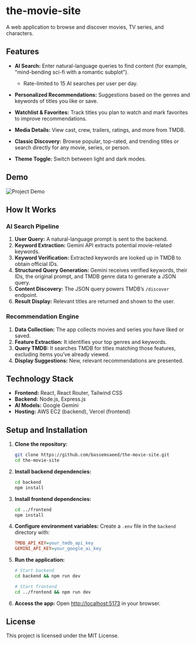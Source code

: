 # the-movie-site

A web application to browse and discover movies, TV series, and characters.

## Features

* **AI Search:** Enter natural-language queries to find content (for example, "mind-bending sci-fi with a romantic subplot").

  * Rate-limited to 15 AI searches per user per day.
* **Personalized Recommendations:** Suggestions based on the genres and keywords of titles you like or save.
* **Watchlist & Favorites:** Track titles you plan to watch and mark favorites to improve recommendations.
* **Media Details:** View cast, crew, trailers, ratings, and more from TMDB.
* **Classic Discovery:** Browse popular, top-rated, and trending titles or search directly for any movie, series, or person.
* **Theme Toggle:** Switch between light and dark modes.

## Demo 

![Project Demo](https://github.com/bassemsaeed/the-movie-site/raw/main/assets/demo.gif)


## How It Works

### AI Search Pipeline

1. **User Query:** A natural-language prompt is sent to the backend.
2. **Keyword Extraction:** Gemini API extracts potential movie-related keywords.
3. **Keyword Verification:** Extracted keywords are looked up in TMDB to obtain official IDs.
4. **Structured Query Generation:** Gemini receives verified keywords, their IDs, the original prompt, and TMDB genre data to generate a JSON query.
5. **Content Discovery:** The JSON query powers TMDB’s `/discover` endpoint.
6. **Result Display:** Relevant titles are returned and shown to the user.

### Recommendation Engine

1. **Data Collection:** The app collects movies and series you have liked or saved.
2. **Feature Extraction:** It identifies your top genres and keywords.
3. **Query TMDB:** It searches TMDB for titles matching those features, excluding items you’ve already viewed.
4. **Display Suggestions:** New, relevant recommendations are presented.

## Technology Stack

* **Frontend:** React, React Router, Tailwind CSS
* **Backend:** Node.js, Express.js
* **AI Models:** Google Gemini
* **Hosting:** AWS EC2 (backend), Vercel (frontend)

## Setup and Installation

1. **Clone the repository:**

   ```bash
   git clone https://github.com/bassemsaeed/the-movie-site.git
   cd the-movie-site
   ```
2. **Install backend dependencies:**

   ```bash
   cd backend
   npm install
   ```
3. **Install frontend dependencies:**

   ```bash
   cd ../frontend
   npm install
   ```
4. **Configure environment variables:**
   Create a `.env` file in the `backend` directory with:

   ```ini
   TMDB_API_KEY=your_tmdb_api_key
   GEMINI_API_KEY=your_google_ai_key
   ```
5. **Run the application:**

   ```bash
   # Start backend
   cd backend && npm run dev

   # Start frontend
   cd ../frontend && npm run dev
   ```
6. **Access the app:**
   Open [http://localhost:5173](http://localhost:5173) in your browser.

## License

This project is licensed under the MIT License.
